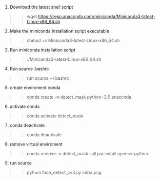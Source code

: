 1) Download the latest shell script
>> wget https://repo.anaconda.com/miniconda/Miniconda3-latest-Linux-x86_64.sh
2) Make the miniconda installation script executable
>> chmod +x Miniconda3-latest-Linux-x86_64.sh
3) Run miniconda installation script
>> ./Miniconda3-latest-Linux-x86_64.sh
4) Run source .bashrc
>> run source ~/.bashrc
5) create enviroment conda
>> conda create -n detect_mask python=3.6 anaconda
6) activate conda
>> conda activate detect_mask
7) conda deactivate
>> conda deactivate
8) remove virtual enviroment
>> conda remove -n detect_mask -all
>> pip install opencv-python
9) run source 
>> python face_detect_cv3.py abba.png

